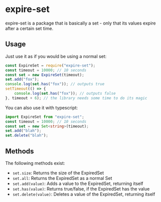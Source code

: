 # expire-set
expire-set is a package that is basically a set - only that its values expire after a certain set time.
## Usage

Just use it as if you would be using a normal set:

```js
const ExpireSet = require("expire-set");
const timeout = 10000; // 10 seconds
const set = new ExpireSet(timeout);
set.add("fox");
console.log(set.has("fox")); // outputs true
setTimeout(() => {
	console.log(set.has("fox")); // outputs false
}, timeout + 6); // the library needs some time to do its magic
```

You can also use it with typescript:

```ts
import ExpireSet from "expire-set";
const timeout = 10000; // 10 seconds
const set = new Set<string>(timeout);
set.add("blah");
set.delete("blah");
```

## Methods
The following methods exist:
 - `set.size`: Returns the size of the ExpiredSet
 - `set.all`: Returns the ExpiredSet as a normal Set
 - `set.add(value)`: Adds a value to the ExpiredSet, returning itself
 - `set.has(value)`: Returns true/false, if the ExpiredSet has the value
 - `set.delete(value)`: Deletes a value of the ExpiredSet, returning itself
